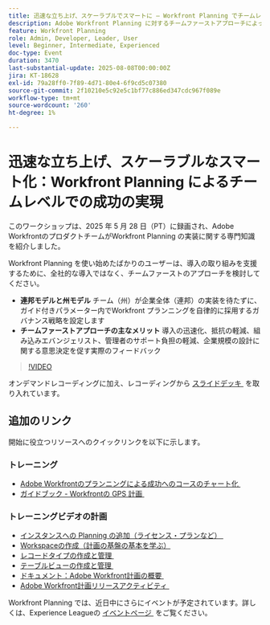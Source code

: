 ```yaml
---
title: 迅速な立ち上げ、スケーラブルでスマートに – Workfront Planning でチームレベルの成功を実現
description: Adobe Workfront Planning に対するチームファーストアプローチによって、採用を促進し、抵抗を軽減し、企業全体の成功のための拡張性の高い基盤を構築する方法を説明します。
feature: Workfront Planning
role: Admin, Developer, Leader, User
level: Beginner, Intermediate, Experienced
doc-type: Event
duration: 3470
last-substantial-update: 2025-08-08T00:00:00Z
jira: KT-18628
exl-id: 79a28ff0-7f89-4d71-80e4-6f9cd5c07380
source-git-commit: 2f10210e5c92e5c1bf77c886ed347cdc967f089e
workflow-type: tm+mt
source-wordcount: '260'
ht-degree: 1%

---
```


# 迅速な立ち上げ、スケーラブルなスマート化：Workfront Planning によるチームレベルでの成功の実現

このワークショップは、2025 年 5 月 28 日（PT）に録画され、Adobe WorkfrontのプロダクトチームがWorkfront Planning の実装に関する専門知識を紹介しました。 

Workfront Planning を使い始めたばかりのユーザーは、導入の取り組みを支援するために、全社的な導入ではなく、チームファーストのアプローチを検討してください。 

* **連邦モデルと州モデル** チーム（州）が企業全体（連邦）の実装を待たずに、ガイド付きパラメーター内でWorkfront プランニングを自律的に採用するガバナンス戦略を設定します  
* **チームファーストアプローチの主なメリット** 導入の迅速化、抵抗の軽減、組み込みエバンジェリスト、管理者のサポート負担の軽減、企業規模の設計に関する意思決定を促す実際のフィードバック 

>[!VIDEO](https://video.tv.adobe.com/v/3469964/?learn=on&enablevpops)

オンデマンドレコーディングに加え、レコーディングから [&#x200B; スライドデッキ &#x200B;](https://workfront-experience.s3.us-west-2.amazonaws.com/Training/Guides/Customer+Success+at+Scale/052825+-+Start+Fast,+Scale+Smart+Activating+Team-Level+Success+with+Workfront+Planning.pdf) を取り入れています。

## 追加のリンク

開始に役立つリソースへのクイックリンクを以下に示します。 

### トレーニング

* [Adobe Workfrontのプランニングによる成功へのコースのチャート化 &#x200B;](https://experienceleaguecommunities.adobe.com/t5/workfront-discussions/event-follow-up-learn-chart-your-course-to-success-with-adobe/td-p/743077?profile.language=ja)
* [&#x200B; ガイドブック - Workfrontの GPS 計画 &#x200B;](https://workfront-experience.s3.us-west-2.amazonaws.com/Training/Guides/Customer+Success+at+Scale/Workfront+Planning+Guidebook.pdf)

### トレーニングビデオの計画

* [&#x200B; インスタンスへの Planning の追加（ライセンス・プランなど） &#x200B;](https://experienceleague.adobe.com/ja/docs/workfront-learn/tutorials-workfront/workfront-planning/add-planning-to-your-instance)
* [Workspaceの作成（計画の基盤の基本を学ぶ） &#x200B;](https://experienceleague.adobe.com/ja/docs/workfront-learn/tutorials-workfront/workfront-planning/create-a-workspace)
* [&#x200B; レコードタイプの作成と管理 &#x200B;](https://experienceleague.adobe.com/ja/docs/workfront-learn/tutorials-workfront/workfront-planning/create-and-manage-a-record-type)
* [&#x200B; テーブルビューの作成と管理 &#x200B;](https://experienceleague.adobe.com/ja/docs/workfront-learn/tutorials-workfront/workfront-planning/create-and-manage-table-views)
* [&#x200B; ドキュメント：Adobe Workfront計画の概要 &#x200B;](https://experienceleague.adobe.com/ja/docs/workfront/using/adobe-workfront-planning/adobe-workfront-planning-general-information/planning-overview)
* [Adobe Workfront計画リリースアクティビティ &#x200B;](https://experienceleague.adobe.com/ja/docs/workfront/using/product-announcements/product-releases/planning-release-activity/planning-release-activity-article-index)

Workfront Planning では、近日中にさらにイベントが予定されています。詳しくは、Experience Leagueの [&#x200B; イベントページ &#x200B;](https://experienceleague.adobe.com/events/?lang=ja&filters=Workfront) をご覧ください。
